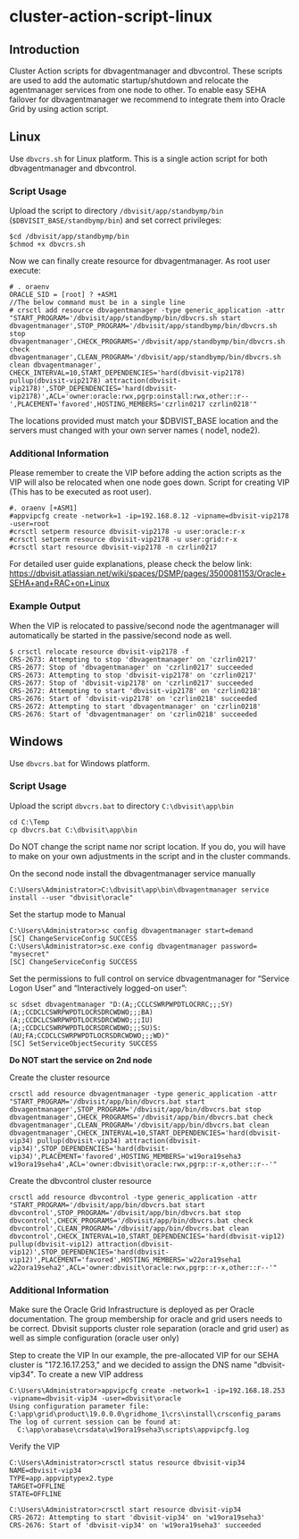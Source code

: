 # cluster-action-script-linux
## Introduction
Cluster Action scripts for dbvagentmanager and dbvcontrol. These scripts are used to add the automatic startup/shutdown and relocate the agentmanager services from one node to other.
To enable easy SEHA failover for dbvagentmanager we recommend to integrate them into Oracle Grid by using action script.

## Linux
Use `dbvcrs.sh` for Linux platform. This is a single action script for both dbvagentmanager and dbvcontrol.

### Script Usage
Upload the script to directory `/dbvisit/app/standbymp/bin` (`$DBVISIT_BASE/standbymp/bin`) and set correct privileges:
```
$cd /dbvisit/app/standbymp/bin  
$chmod +x dbvcrs.sh
```
Now we can finally create resource for dbvagentmanager. As root user execute:
```
# . oraenv
ORACLE_SID = [root] ? +ASM1
//The below command must be in a single line
# crsctl add resource dbvagentmanager -type generic_application -attr "START_PROGRAM='/dbvisit/app/standbymp/bin/dbvcrs.sh start dbvagentmanager',STOP_PROGRAM='/dbvisit/app/standbymp/bin/dbvcrs.sh stop dbvagentmanager',CHECK_PROGRAMS='/dbvisit/app/standbymp/bin/dbvcrs.sh check dbvagentmanager',CLEAN_PROGRAM='/dbvisit/app/standbymp/bin/dbvcrs.sh clean dbvagentmanager', CHECK_INTERVAL=10,START_DEPENDENCIES='hard(dbvisit-vip2178) pullup(dbvisit-vip2178) attraction(dbvisit-vip2178)',STOP_DEPENDENCIES='hard(dbvisit-vip2178)',ACL='owner:oracle:rwx,pgrp:oinstall:rwx,other::r--',PLACEMENT='favored',HOSTING_MEMBERS='czrlin0217 czrlin0218'"
```
The locations provided must match your $DBVIST_BASE location and the servers must changed with your own server names ( node1, node2).

### Additional Information

Please remember to create the VIP before adding the action scripts as the VIP will also be relocated when one node goes down. Script for creating VIP (This has to be executed as root user).
```
#. oraenv [+ASM1]
#appvipcfg create -network=1 -ip=192.168.8.12 -vipname=dbvisit-vip2178 -user=root
#crsctl setperm resource dbvisit-vip2178 -u user:oracle:r-x
#crsctl setperm resource dbvisit-vip2178 -u user:grid:r-x
#crsctl start resource dbvisit-vip2178 -n czrlin0217
```
For detailed user guide explanations, please check the below link:
https://dbvisit.atlassian.net/wiki/spaces/DSMP/pages/3500081153/Oracle+SEHA+and+RAC+on+Linux

### Example Output
When the VIP is relocated to passive/second node the agentmanager will automatically be started in the passive/second node as well.
```
$ crsctl relocate resource dbvisit-vip2178 -f
CRS-2673: Attempting to stop 'dbvagentmanager' on 'czrlin0217'
CRS-2677: Stop of 'dbvagentmanager' on 'czrlin0217' succeeded
CRS-2673: Attempting to stop 'dbvisit-vip2178' on 'czrlin0217'
CRS-2677: Stop of 'dbvisit-vip2178' on 'czrlin0217' succeeded
CRS-2672: Attempting to start 'dbvisit-vip2178' on 'czrlin0218'
CRS-2676: Start of 'dbvisit-vip2178' on 'czrlin0218' succeeded
CRS-2672: Attempting to start 'dbvagentmanager' on 'czrlin0218'
CRS-2676: Start of 'dbvagentmanager' on 'czrlin0218' succeeded
```

## Windows
Use `dbvcrs.bat` for Windows platform.

### Script Usage
Upload the script `dbvcrs.bat` to directory `C:\dbvisit\app\bin`

```
cd C:\Temp
cp dbvcrs.bat C:\dbvisit\app\bin
```
Do NOT change the script name nor script location. If you do, you will have to make on your own adjustments in the script and in the cluster commands.

On the second node install the dbvagentmanager service manually
```
C:\Users\Administrator>C:\dbvisit\app\bin\dbvagentmanager service install --user "dbvisit\oracle"
```
Set the startup mode to Manual
```
C:\Users\Administrator>sc config dbvagentmanager start=demand
[SC] ChangeServiceConfig SUCCESS
C:\Users\Administrator>sc.exe config dbvagentmanager password= "mysecret"
[SC] ChangeServiceConfig SUCCESS
```
Set the permissions to full control on service dbvagentmanager for “Service Logon User” and “Interactively logged-on user”:
```
sc sdset dbvagentmanager "D:(A;;CCLCSWRPWPDTLOCRRC;;;SY)(A;;CCDCLCSWRPWPDTLOCRSDRCWDWO;;;BA)(A;;CCDCLCSWRPWPDTLOCRSDRCWDWO;;;IU)(A;;CCDCLCSWRPWPDTLOCRSDRCWDWO;;;SU)S:(AU;FA;CCDCLCSWRPWPDTLOCRSDRCWDWO;;;WD)"
[SC] SetServiceObjectSecurity SUCCESS
```
**Do NOT start the service on 2nd node**

Create the cluster resource
```
crsctl add resource dbvagentmanager -type generic_application -attr "START_PROGRAM='/dbvisit/app/bin/dbvcrs.bat start dbvagentmanager',STOP_PROGRAM='/dbvisit/app/bin/dbvcrs.bat stop dbvagentmanager',CHECK_PROGRAMS='/dbvisit/app/bin/dbvcrs.bat check dbvagentmanager',CLEAN_PROGRAM='/dbvisit/app/bin/dbvcrs.bat clean dbvagentmanager',CHECK_INTERVAL=10,START_DEPENDENCIES='hard(dbvisit-vip34) pullup(dbvisit-vip34) attraction(dbvisit-vip34)',STOP_DEPENDENCIES='hard(dbvisit-vip34)',PLACEMENT='favored',HOSTING_MEMBERS='w19ora19seha3 w19ora19seha4',ACL='owner:dbvisit\oracle:rwx,pgrp::r-x,other::r--'"
```
Create the dbvcontrol cluster resource
```
crsctl add resource dbvcontrol -type generic_application -attr "START_PROGRAM='/dbvisit/app/bin/dbvcrs.bat start dbvcontrol',STOP_PROGRAM='/dbvisit/app/bin/dbvcrs.bat stop dbvcontrol',CHECK_PROGRAMS='/dbvisit/app/bin/dbvcrs.bat check dbvcontrol',CLEAN_PROGRAM='/dbvisit/app/bin/dbvcrs.bat clean dbvcontrol',CHECK_INTERVAL=10,START_DEPENDENCIES='hard(dbvisit-vip12) pullup(dbvisit-vip12) attraction(dbvisit-vip12)',STOP_DEPENDENCIES='hard(dbvisit-vip12)',PLACEMENT='favored',HOSTING_MEMBERS='w22ora19seha1 w22ora19seha2',ACL='owner:dbvisit\oracle:rwx,pgrp::r-x,other::r--'"
```
### Additional Information
Make sure the Oracle Grid Infrastructure is deployed as per Oracle documentation. The group membership for oracle and grid users needs to be correct. Dbvisit supports cluster role separation (oracle and grid user) as well as simple configuration (oracle user only)

Step to create the VIP
In our example, the pre-allocated VIP for our SEHA cluster is "172.16.17.253," and we decided to assign the DNS name "dbvisit-vip34". To create a new VIP address
```
C:\Users\Administrator>appvipcfg create -network=1 -ip=192.168.18.253 -vipname=dbvisit-vip34 -user=dbvisit\oracle
Using configuration parameter file: C:\app\grid\product\19.0.0.0\gridhome_1\crs\install\crsconfig_params
The log of current session can be found at:
  C:\app\orabase\crsdata\w19ora19seha3\scripts\appvipcfg.log
```
Verify the VIP
```
C:\Users\Administrator>crsctl status resource dbvisit-vip34
NAME=dbvisit-vip34
TYPE=app.appviptypex2.type
TARGET=OFFLINE
STATE=OFFLINE

C:\Users\Administrator>crsctl start resource dbvisit-vip34
CRS-2672: Attempting to start 'dbvisit-vip34' on 'w19ora19seha3'
CRS-2676: Start of 'dbvisit-vip34' on 'w19ora19seha3' succeeded
```